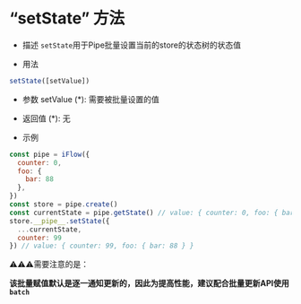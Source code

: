 # “setState” 方法

* 描述
`setState`用于Pipe批量设置当前的store的状态树的状态值


* 用法
```javascript
setState([setValue])
```

* 参数
setValue (*): 需要被批量设置的值

* 返回值
(*): 无

* 示例
```javascript
const pipe = iFlow({
  counter: 0,
  foo: {
    bar: 88
  },
})
const store = pipe.create()
const currentState = pipe.getState() // value: { counter: 0, foo: { bar: 88 } }
store.__pipe__.setState({
  ...currentState,
  counter: 99
}) // value: { counter: 99, foo: { bar: 88 } }
```

⚠️⚠️⚠️需要注意的是：

**该批量赋值默认是逐一通知更新的，因此为提高性能，建议配合批量更新API使用`batch`**
